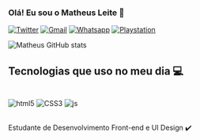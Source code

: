 
### Olá! Eu sou o Matheus Leite 👋
[![Twitter](https://img.shields.io/badge/Twitter-1DA1F2?style=for-the-badge&logo=twitter&logoColor=white)](https://twitter.com/Theuz_o_)
[![Gmail](https://img.shields.io/badge/Gmail-D14836?style=for-the-badge&logo=gmail&logoColor=white)](https)
[![Whatsapp](https://img.shields.io/badge/WhatsApp-25D366?style=for-the-badge&logo=whatsapp&logoColor=white)](https)
[![Playstation](https://img.shields.io/badge/PlayStation-003791?style=for-the-badge&logo=playstation&logoColor=white)](https)

![Matheus GitHub stats](https://github-readme-stats.vercel.app/api?username=matheusleite01&show_icons=true&theme=dracula)

## Tecnologias que uso no meu dia 💻

<div style="display: inline_block"><br/>
  <img align="center" alt="html5" src="https://img.shields.io/badge/HTML5-E34F26?style=for-the-badge&logo=html5&logoColor=white">
  <img align="center" alt="CSS3" src="https://img.shields.io/badge/CSS3-1572B6?style=for-the-badge&logo=css3&logoColor=white">
  <img align="center" alt="js" src="https://img.shields.io/badge/JavaScript-F7DF1E?style=for-the-badge&logo=javascript&logoColor=black">
</div><br/>

Estudante de Desenvolvimento Front-end e UI Design ✔️
